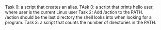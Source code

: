 Task 0: a script that creates an alias.
TAsk 0: a script that prints hello user, where user is the current Linux user
Task 2: Add /action to the PATH. /action should be the last directory the shell looks into when looking for a program.
Task 3: a script that counts the number of directories in the PATH.
